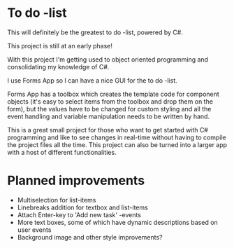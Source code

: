 # To do -list

This will definitely be the greatest to do -list, powered by C#.

This project is still at an early phase!

With this project I'm getting used to object oriented programming and consolidating my knowledge of C#. 

I use Forms App so I can have a nice GUI for the to do -list. 

Forms App has a toolbox which creates the template code for component objects (it's easy to select items from the toolbox and drop them on the form), but the values have to be changed for custom styling and all the event handling and variable manipulation needs to be written by hand.

This is a great small project for those who want to get started with C# programming and like to see changes in real-time without having to compile the project files all the time. This project can also be turned into a larger app with a host of different functionalities.

# Planned improvements

* Multiselection for list-items
* Linebreaks addition for textbox and list-items
* Attach Enter-key to 'Add new task' -events
* More text boxes, some of which have dynamic descriptions based on user events
* Background image and other style improvements?
